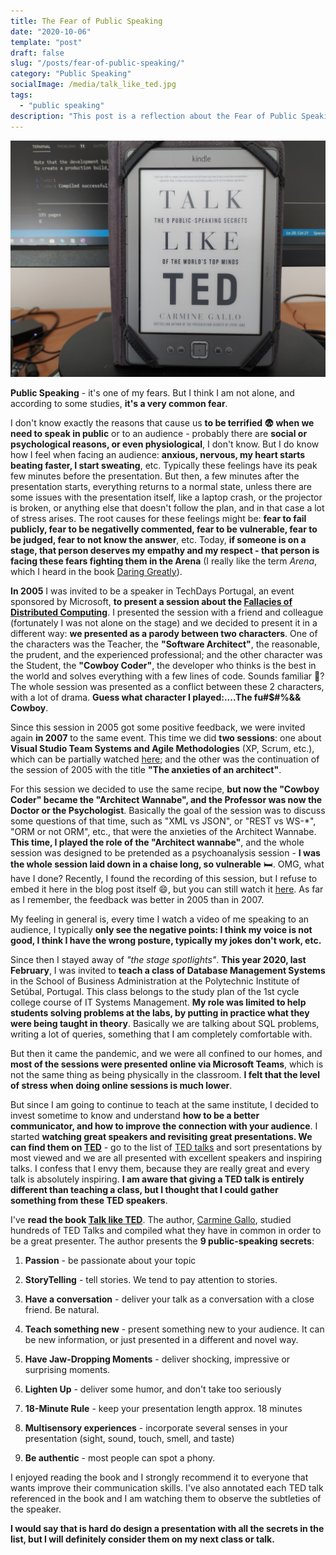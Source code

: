 ```yaml
---
title: The Fear of Public Speaking
date: "2020-10-06"
template: "post"
draft: false
slug: "/posts/fear-of-public-speaking/"
category: "Public Speaking"
socialImage: /media/talk_like_ted.jpg
tags:
  - "public speaking"
description: "This post is a reflection about the Fear of Public Speaking. 😨"
---
```


![Talk like TED](./talk_like_ted.jpg)

**Public Speaking** - it's one of my fears. But I think I am not alone, and
according to some studies, **it's a very common fear**.

I don't know exactly the reasons that cause us **to be terrified 😨 when we need
to speak in public** or to an audience - probably there are **social or
psychological reasons, or even physiological**, I don't know. But I do know how
I feel when facing an audience: **anxious, nervous, my heart starts beating
faster, I start sweating**, etc. Typically these feelings have its peak few minutes
before the presentation. But then, a few minutes after the presentation starts,
everything returns to a normal state, unless there are some issues with the
presentation itself, like a laptop crash, or the projector is broken, or
anything else that doesn't follow the plan, and in that case a lot of stress arises.
The root causes for these feelings might be: **fear to fail publicly, fear to
be negativelly commented, fear to be vulnerable, fear to be judged, fear to not
know the answer**, etc. Today, **if someone is on a stage, that person deserves my
empathy and my respect - that person is facing these fears fighting them in
the Arena** (I really like the term _Arena_, which I heard in the book [Daring
Greatly](https://www.amazon.com/gp/product/B00APRW2WC/)).

**In 2005** I was invited to be a speaker in TechDays Portugal, an event
sponsored by Microsoft, **to present a session about the [Fallacies of
Distributed
Computing](https://en.wikipedia.org/wiki/Fallacies_of_distributed_computing)**.
I presented the session with a friend and colleague (fortunately I was not alone
on the stage) and we decided to present it in a different way: **we presented as
a parody between two characters**. One of the characters was the Teacher, the
**"Software Architect"**, the reasonable, the prudent, and the experienced
professional; and the other character was the Student, the **"Cowboy Coder"**,
the developer who thinks is the best in the world and solves everything with a
few lines of code. Sounds familiar 🤠? The whole session was presented as a
conflict between these 2 characters, with a lot of drama. **Guess what character
I played:....The fu#$#%&& Cowboy**.

Since this session in 2005 got some positive feedback, we were invited again
**in 2007** to the same event. This time we did **two sessions**: one about
**Visual Studio Team Systems and Agile Methodologies** (XP, Scrum, etc.), which
can be partially watched [here](https://youtu.be/9a45oS1AEBk); and the other was
the continuation of the session of 2005 with the title **"The anxieties of an
architect"**. 

For this session we decided to use the same recipe, **but now the "Cowboy Coder"
became the "Architect Wannabe", and the Professor was now the Doctor or the
Psychologist**. Basically the goal of the session was to discuss some questions
of that time, such as "XML vs JSON", or "REST vs WS-*", "ORM or not ORM", etc.,
that were the anxieties of the Architect Wannabe. **This time, I played the role
of the "Architect wannabe"**, and the whole session was designed to be pretended
as a psychoanalysis session - **I was the whole session laid down in a chaise
long, so vulnerable** 🛏️. OMG, what have I done? Recently, I found the
recording of this session, but I refuse to embed it here in the blog post itself
😄, but you can still watch it [here](https://youtu.be/OugyYA8lYHI). As far as I
remember, the feedback was better in 2005 than in 2007.

My feeling in general is, every time I watch a video of me speaking to an
audience, I typically **only see the negative points: I think my voice is not
good, I think I have the wrong posture, typically my jokes don't work, etc.**

Since then I stayed away of _"the stage spotlights"_. **This year 2020, last
February**, I was invited to **teach a class of Database Management Systems** in
the School of Business Administration at the Polytechnic Institute of Setúbal,
Portugal. This class belongs to the study plan of the 1st cycle college course
of IT Systems Management. **My role was limited to help students solving problems
at the labs, by putting in practice what they were being taught in theory**.
Basically we are talking about SQL problems, writing a lot of queries, something
that I am completely comfortable with.

But then it came the pandemic, and we were all confined to our homes, and **most
of the sessions were presented online via Microsoft Teams**, which is not the same
thing as being physically in the classroom. **I felt that the level of stress when
doing online sessions is much lower**.

But since I am going to continue to teach at the same institute, I decided to
invest sometime to know and understand **how to be a better communicator, and
how to improve the connection with your audience**. I started **watching great
speakers and revisiting great presentations. We can find them on
[TED](https://ted.com)** - go to the list of [TED
talks](https://www.ted.com/talks) and sort presentations by most viewed and we
are all presented with excellent speakers and inspiring talks. I confess that I envy
them, because they are really great and every talk is absolutely inspiring. **I
am aware that giving a TED talk is entirely different than teaching a class, but
I thought that I could gather something from these TED speakers**.

I've **read the book [Talk like
TED](https://www.amazon.com/Talk-Like-TED-Public-Speaking-Secrets/dp/1250041120)**.
The author, [Carmine Gallo](https://www.amazon.com/Carmine-Gallo/e/B001IGUTPG), 
studied hundreds of TED Talks and compiled what they have in common
in order to be a great presenter. The author presents the **9 public-speaking
secrets**:

1. **Passion** - be passionate about your topic
2. **StoryTelling** - tell stories. We tend to pay attention to stories.
3. **Have a conversation** - deliver your talk as a conversation with a close
   friend. Be natural.
4. **Teach something new** - present something new to your audience. It can be new
   information, or just presented in a different and novel way.

5. **Have Jaw-Dropping Moments** - deliver shocking, impressive or surprising
   moments.

6. **Lighten Up** - deliver some humor, and don't take too seriously
7. **18-Minute Rule** - keep your presentation length approx. 18 minutes

8. **Multisensory experiences** - incorporate several senses in your
   presentation (sight, sound, touch, smell, and taste)

9. **Be authentic** - most people can spot a phony.

I enjoyed reading the book and I strongly recommend it to everyone that wants
improve their communication skills. I've also annotated each TED talk
referenced in the book and I am watching them to observe the
subtleties of the speaker.

**I would say that is hard do design a presentation with all the secrets in the
list, but I will definitely consider them on my next class or talk.**
